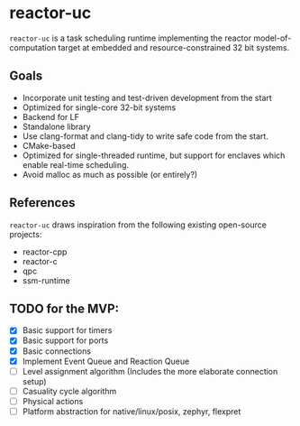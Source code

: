 # reactor-uc
`reactor-uc` is a task scheduling runtime implementing the reactor
model-of-computation target at embedded and resource-constrained 32 bit systems.

## Goals
- Incorporate unit testing and test-driven development from the start
- Optimized for single-core 32-bit systems
- Backend for LF
- Standalone library
- Use clang-format and clang-tidy to write safe code from the start.
- CMake-based
- Optimized for single-threaded runtime, but support for enclaves which enable 
real-time scheduling.
- Avoid malloc as much as possible (or entirely?)

## References
`reactor-uc` draws inspiration from the following existing open-source projects:
- reactor-cpp
- reactor-c
- qpc
- ssm-runtime

## TODO for the MVP:
- [x] Basic support for timers
- [x] Basic support for ports
- [x] Basic connections
- [x] Implement Event Queue and Reaction Queue
- [ ] Level assignment algorithm (Includes the more elaborate connection setup)
- [ ] Casuality cycle algorithm
- [ ] Physical actions
- [ ] Platform abstraction for native/linux/posix, zephyr, flexpret
